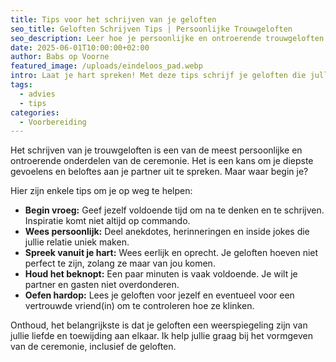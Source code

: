 ```yaml
---
title: Tips voor het schrijven van je geloften
seo_title: Geloften Schrijven Tips | Persoonlijke Trouwgeloften
seo_description: Leer hoe je persoonlijke en ontroerende trouwgeloften schrijft die jullie liefde perfect vangen en iedereen zullen ontroeren.
date: 2025-06-01T10:00:00+02:00
author: Babs op Voorne
featured_image: /uploads/eindeloos_pad.webp
intro: Laat je hart spreken! Met deze tips schrijf je geloften die jullie liefde perfect vangen en iedereen zullen ontroeren...
tags:
  - advies
  - tips
categories:
  - Voorbereiding
---
```

Het schrijven van je trouwgeloften is een van de meest persoonlijke en ontroerende onderdelen van de ceremonie. Het is een kans om je diepste gevoelens en beloftes aan je partner uit te spreken. Maar waar begin je?

Hier zijn enkele tips om je op weg te helpen:
* **Begin vroeg:** Geef jezelf voldoende tijd om na te denken en te schrijven. Inspiratie komt niet altijd op commando.
* **Wees persoonlijk:** Deel anekdotes, herinneringen en inside jokes die jullie relatie uniek maken.
* **Spreek vanuit je hart:** Wees eerlijk en oprecht. Je geloften hoeven niet perfect te zijn, zolang ze maar van jou komen.
* **Houd het beknopt:** Een paar minuten is vaak voldoende. Je wilt je partner en gasten niet overdonderen.
* **Oefen hardop:** Lees je geloften voor jezelf en eventueel voor een vertrouwde vriend(in) om te controleren hoe ze klinken.

Onthoud, het belangrijkste is dat je geloften een weerspiegeling zijn van jullie liefde en toewijding aan elkaar. Ik help jullie graag bij het vormgeven van de ceremonie, inclusief de geloften.